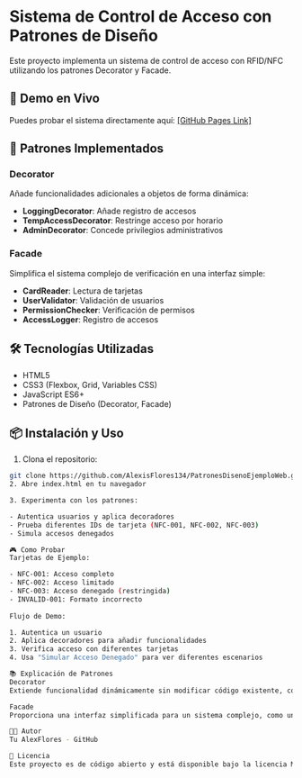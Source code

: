 # Sistema de Control de Acceso con Patrones de Diseño

Este proyecto implementa un sistema de control de acceso con RFID/NFC utilizando los patrones Decorator y Facade.

## 🚀 Demo en Vivo
Puedes probar el sistema directamente aquí: [\[GitHub Pages Link\]](https://alexisflores134.github.io/PatronesDisenoEjemploWeb/)

## 🎯 Patrones Implementados

### Decorator
Añade funcionalidades adicionales a objetos de forma dinámica:
- **LoggingDecorator**: Añade registro de accesos
- **TempAccessDecorator**: Restringe acceso por horario
- **AdminDecorator**: Concede privilegios administrativos

### Facade  
Simplifica el sistema complejo de verificación en una interfaz simple:
- **CardReader**: Lectura de tarjetas
- **UserValidator**: Validación de usuarios
- **PermissionChecker**: Verificación de permisos
- **AccessLogger**: Registro de accesos

## 🛠️ Tecnologías Utilizadas
- HTML5
- CSS3 (Flexbox, Grid, Variables CSS)
- JavaScript ES6+
- Patrones de Diseño (Decorator, Facade)

## 📦 Instalación y Uso

1. Clona el repositorio:
```bash
git clone https://github.com/AlexisFlores134/PatronesDisenoEjemploWeb.git
2. Abre index.html en tu navegador

3. Experimenta con los patrones:

- Autentica usuarios y aplica decoradores
- Prueba diferentes IDs de tarjeta (NFC-001, NFC-002, NFC-003)
- Simula accesos denegados

🎮 Como Probar
Tarjetas de Ejemplo:

- NFC-001: Acceso completo
- NFC-002: Acceso limitado
- NFC-003: Acceso denegado (restringida)
- INVALID-001: Formato incorrecto
 
Flujo de Demo:

1. Autentica un usuario
2. Aplica decoradores para añadir funcionalidades
3. Verifica acceso con diferentes tarjetas
4. Usa "Simular Acceso Denegado" para ver diferentes escenarios

📚 Explicación de Patrones
Decorator
Extiende funcionalidad dinámicamente sin modificar código existente, como añadir toppings a un café.

Facade
Proporciona una interfaz simplificada para un sistema complejo, como un recepcionista en un hotel.

👨‍💻 Autor
Tu AlexFlores - GitHub

📄 Licencia
Este proyecto es de código abierto y está disponible bajo la licencia MIT.